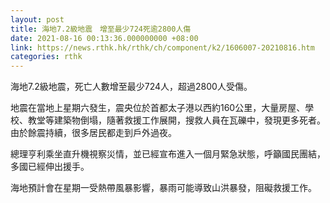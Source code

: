 ```yaml
---
layout: post
title: 海地7.2級地震　增至最少724死逾2800人傷
date: 2021-08-16 00:13:36.000000000 +08:00
link: https://news.rthk.hk/rthk/ch/component/k2/1606007-20210816.htm
categories: rthk
---
```


海地7.2級地震，死亡人數增至最少724人，超過2800人受傷。

地震在當地上星期六發生，震央位於首都太子港以西約160公里，大量房屋、學校、教堂等建築物倒塌，隨著救援工作展開，搜救人員在瓦礫中，發現更多死者。由於餘震持續，很多居民都走到戶外過夜。

總理亨利乘坐直升機視察災情，並已經宣布進入一個月緊急狀態，呼籲國民團結，多國已經伸出援手。

海地預計會在星期一受熱帶風暴影響，暴雨可能導致山洪暴發，阻礙救援工作。
